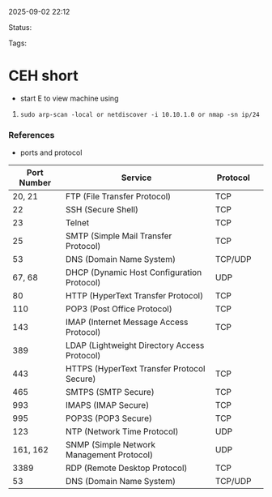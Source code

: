 2025-09-02 22:12

Status:

Tags:

# CEH short

- start E to view machine using 
1. `` sudo arp-scan -local or netdiscover -i 10.10.1.0 or nmap -sn ip/24  ``



### References
- ports and protocol

| **Port Number** | **Service**                                  | **Protocol** |     |
| --------------- | -------------------------------------------- | ------------ | --- |
| 20, 21          | FTP (File Transfer Protocol)                 | TCP          |     |
| 22              | SSH (Secure Shell)                           | TCP          |     |
| 23              | Telnet                                       | TCP          |     |
| 25              | SMTP (Simple Mail Transfer Protocol)         | TCP          |     |
| 53              | DNS (Domain Name System)                     | TCP/UDP      |     |
| 67, 68          | DHCP (Dynamic Host Configuration Protocol)   | UDP          |     |
| 80              | HTTP (HyperText Transfer Protocol)           | TCP          |     |
| 110             | POP3 (Post Office Protocol)                  | TCP          |     |
| 143             | IMAP (Internet Message Access Protocol)      | TCP          |     |
| 389             | LDAP (Lightweight Directory Access Protocol) |              |     |
| 443             | HTTPS (HyperText Transfer Protocol Secure)   | TCP          |     |
| 465             | SMTPS (SMTP Secure)                          | TCP          |     |
| 993             | IMAPS (IMAP Secure)                          | TCP          |     |
| 995             | POP3S (POP3 Secure)                          | TCP          |     |
| 123             | NTP (Network Time Protocol)                  | UDP          |     |
| 161, 162        | SNMP (Simple Network Management Protocol)    | UDP          |     |
| 3389            | RDP (Remote Desktop Protocol)                | TCP          |     |
| 53              | DNS (Domain Name System)                     | TCP/UDP      |     |